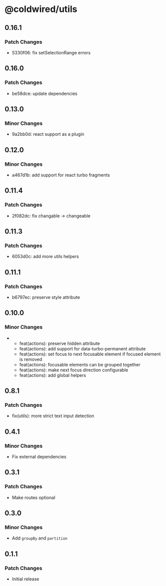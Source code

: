 # @coldwired/utils

## 0.16.1

### Patch Changes

- 5330f06: fix setSelectionRange errors

## 0.16.0

### Patch Changes

- be58dce: update dependencies

## 0.13.0

### Minor Changes

- 9a2bb0d: react support as a plugin

## 0.12.0

### Minor Changes

- a467d1b: add support for react turbo fragments

## 0.11.4

### Patch Changes

- 2f082dc: fix changable -> changeable

## 0.11.3

### Patch Changes

- 6053d0c: add more utils helpers

## 0.11.1

### Patch Changes

- b6797ec: preserve style attribute

## 0.10.0

### Minor Changes

- - feat(actions): preserve hidden attribute
  - feat(actions): add support for data-turbo-permanent attribute
  - feat(actions): set focus to next focusable element if focused element is removed
  - feat(actions): focusable elements can be grouped together
  - feat(actions): make next focus direction configurable
  - feat(actions): add global helpers

## 0.8.1

### Patch Changes

- fix(utils): more strict text input detection

## 0.4.1

### Minor Changes

- Fix external dependencies

## 0.3.1

### Patch Changes

- Make routes optional

## 0.3.0

### Minor Changes

- Add `groupBy` and `partition`

## 0.1.1

### Patch Changes

- Initial release
